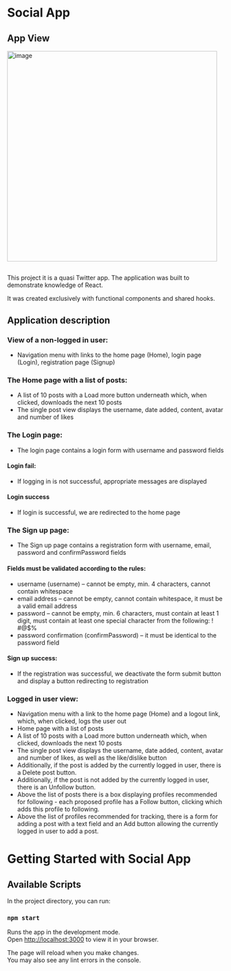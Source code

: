 # Social App

## App View

<img width="488" alt="image" src="https://github.com/MariuszRozycki/social-app/assets/55709542/da6880a4-c953-4d21-a4f8-42f046a97de2">


##
This project it is a quasi Twitter app. The application was built to demonstrate knowledge of React.

It was created exclusively with functional components and shared hooks.

## Application description

### View of a non-logged in user:

- Navigation menu with links to the home page (Home), login page (Login), registration page (Signup)

### The Home page with a list of posts:

- A list of 10 posts with a Load more button underneath which, when clicked, downloads the next 10 posts
- The single post view displays the username, date added, content, avatar and number of likes

### The Login page:

- The login page contains a login form with username and password fields

#### Login fail:

- If logging in is not successful, appropriate messages are displayed

#### Login success

- If login is successful, we are redirected to the home page

### The Sign up page:

- The Sign up page contains a registration form with username, email, password and confirmPassword fields

#### Fields must be validated according to the rules:

- username (username) – cannot be empty, min. 4 characters, cannot contain whitespace
- email address – cannot be empty, cannot contain whitespace, it must be a valid email address
- password – cannot be empty, min. 6 characters, must contain at least 1 digit, must contain at least one special character from the following: ! #@$%
- password confirmation (confirmPassword) – it must be identical to the password field

#### Sign up success:

- If the registration was successful, we deactivate the form submit button and display a button redirecting to registration

### Logged in user view:

- Navigation menu with a link to the home page (Home) and a logout link, which, when clicked, logs the user out
- Home page with a list of posts
- A list of 10 posts with a Load more button underneath which, when clicked, downloads the next 10 posts
- The single post view displays the username, date added, content, avatar and number of likes, as well as the like/dislike button
- Additionally, if the post is added by the currently logged in user, there is a Delete post button.
- Additionally, if the post is not added by the currently logged in user, there is an Unfollow button.
- Above the list of posts there is a box displaying profiles recommended for following - each proposed profile has a Follow button, clicking which adds this profile to following.
- Above the list of profiles recommended for tracking, there is a form for adding a post with a text field and an Add button allowing the currently logged in user to add a post.

# Getting Started with Social App

## Available Scripts

In the project directory, you can run:

### `npm start`

Runs the app in the development mode.\
Open [http://localhost:3000](http://localhost:3000) to view it in your browser.

The page will reload when you make changes.\
You may also see any lint errors in the console.
